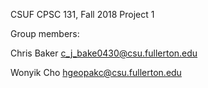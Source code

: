 CSUF CPSC 131, Fall 2018
Project 1

Group members:

Chris Baker c_j_bake0430@csu.fullerton.edu

Wonyik Cho hgeopakc@csu.fullerton.edu


